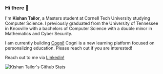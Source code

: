 ### Hi there 👋 
I'm **Kishan Tailor**, a Masters student at Cornell Tech University studying Computer Science. I previously graduated from the University of Tennessee in Knoxville with a bachelors of Computer Science with a double minor in Mathematics and Cyber Security.

I am currently building [Cogni!](http://www.learnwithcogni.com) Cogni is a new learning platform focused on personalizing education. Please reach out if you are interested!

Reach out to me via [Linkedin!](http://www.linkedin.com/in/kishanktailor)

<img align="left" alt="Kishan Tailor's Github Stats" src="https://github-readme-stats.vercel.app/api?username=ktailor34&show_icons=true&hide_border=true&count_private=true&include_all_commits=true&theme=algolia" />

<!--
**Ktailor34/Ktailor34** is a ✨ _special_ ✨ repository because its `README.md` (this file) appears on your GitHub profile.



Here are some ideas to get you started:

- 🔭 I’m currently working on ...
- 🌱 I’m currently learning ...
- 👯 I’m looking to collaborate on ...
- 🤔 I’m looking for help with ...
- 💬 Ask me about ...
- 📫 How to reach me: ...
- 😄 Pronouns: ...
- ⚡ Fun fact: ...
-->
